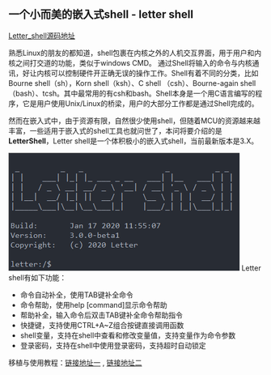 ## 一个小而美的嵌入式shell - letter shell

[Letter_shell源码地址](https://github.com/NevermindZZT/letter-shell)

熟悉Linux的朋友的都知道，shell包裹在内核之外的人机交互界面，用于用户和内核之间打交道的功能，类似于windows CMD。 通过Shell将输入的命令与内核通讯，好让内核可以控制硬件开正确无误的操作工作。Shell有着不同的分类，比如Bourne shell（sh），Korn shell（ksh）、C shell （csh）、Bourne-again shell（bash）、tcsh。其中最常用的有csh和bash。Shell本身是一个用C语言编写的程序，它是用户使用Unix/Linux的桥梁，用户的大部分工作都是通过Shell完成的。

然而在嵌入式中，由于资源有限，自然很少使用shell，但随着MCU的资源越来越丰富，一些适用于嵌入式的shell工具也就问世了，本问将要介绍的是**LetterShell**，Letter shell是一个体积极小的嵌入式shell，当前最新版本是3.X。

![Letter_shell](./images/20220611-Letter_Shell-t1.png)
Letter shell有如下功能：

- 命令自动补全，使用TAB键补全命令
- 命令帮助，使用help [command]显示命令帮助
- 帮助补全，输入命令后双击TAB键补全命令帮助指令
- 快捷键，支持使用CTRL+A~Z组合按键直接调用函数
- shell变量，支持在shell中查看和修改变量值，支持变量作为命令参数
- 登录密码，支持在shell中使用登录密码，支持超时自动锁定


移植与使用教程：[链接地址一](https://blog.bruceou.cn/2022/06/a-small-and-beautiful-embedded-shell-letter-shell/1714/)  , [链接地址二](https://blog.csdn.net/bruceoxl/article/details/125241554)
